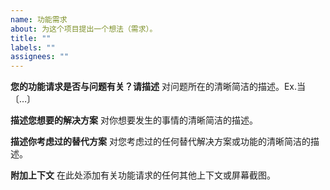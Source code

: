 ```yaml
---
name: 功能需求
about: 为这个项目提出一个想法（需求）。
title: ""
labels: ""
assignees: ""
---
```


**您的功能请求是否与问题有关？请描述**
对问题所在的清晰简洁的描述。Ex.当〔…〕

**描述您想要的解决方案**
对你想要发生的事情的清晰简洁的描述。

**描述你考虑过的替代方案**
对您考虑过的任何替代解决方案或功能的清晰简洁的描述。

**附加上下文**
在此处添加有关功能请求的任何其他上下文或屏幕截图。
